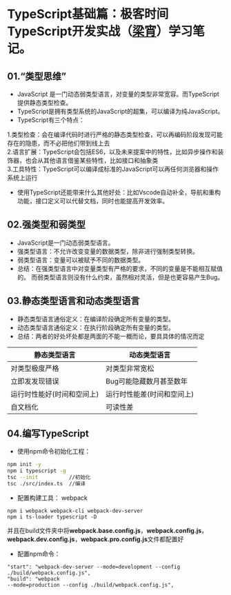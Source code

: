 
TypeScript基础篇：极客时间TypeScript开发实战（[梁宵](梁宵)）学习笔记。
===

## 01.“类型思维” 

* JavaScript 是一门动态弱类型语言，对变量的类型非常宽容。而TypeScript提供静态类型检查。
*  TypeScript是拥有类型系统的JavaScript的超集，可以编译为纯JavaScript。
* TypeScript有三个特点：

<p>1.类型检查：会在编译代码时进行严格的静态类型检查，可以再编码阶段发现可能存在的隐患，而不必把他们带到线上去<br>2.语言扩展：TypeScript会包括ES6，以及未来提案中的特性，比如异步操作和装饰器，也会从其他语言借鉴某些特性，比如接口和抽象类<br>3.工具特性：TypeScript可以编译成标准的JavaScript可以再任何浏览器和操作系统上运行</p>

* 使用TypeScript还能带来什么其他好处：比如Vscode自动补全，导航和重构功能，接口定义可以代替文档，同时也能提高开发效率。

## 02.强类型和弱类型
* JavaScript是一门动态弱类型语言。
* 强类型语言：不允许改变变量的数据类型，除非进行强制类型转换。
* 弱类型语言：变量可以被赋予不同的数据类型。
* 总结：在强类型语言中对变量类型有严格的要求，不同的变量是不能相互赋值的。
而弱类型语言则没有什么约束，虽然相对灵活，但是也更容易产生Bug。

##  03.静态类型语言和动态类型语言
* 静态类型语言通俗定义：在编译阶段确定所有变量的类型。
* 动态类型语言通俗定义：在执行阶段确定所有变量的类型。
* 总结：两者的好处坏处都是两面的不能一概而论，要具具体的情况而定<br>

|静态类型语言|动态类型语言|
|---|---|
|对类型极度严格|对类型非常宽松|
|立即发发现错误|Bug可能隐藏数月甚至数年|
|运行时性能好(时间和空间上)|运行时性能差(时间和空间上)|
|自文档化|可读性差|

## 04.编写TypeScript
* 使用npm命令初始化工程：

```bash
npm init -y
npm i typescript -g
tsc --init          //初始化
tsc ./src/index.ts  //编译
```

* 配置构建工具： webpack

<code>npm i webpack webpack-cli webpack-dev-server</code><br>
<code>npm i ts-loader typescript -D</code><br>
<p>并且在build文件夹中将<b>webpack.base.config.js</b>，<b>webpack.config.js</b>，<b>webpack.dev.config.js</b>，<b>webpack.pro.config.js</b>文件都配置好</p>

* 配置npm命令：

<code>"start": "webpack-dev-server --mode=development --config ./build/webpack.config.js",
</code><br>
<code>"build": "webpack --mode=production --config ./build/webpack.config.js",</code>
